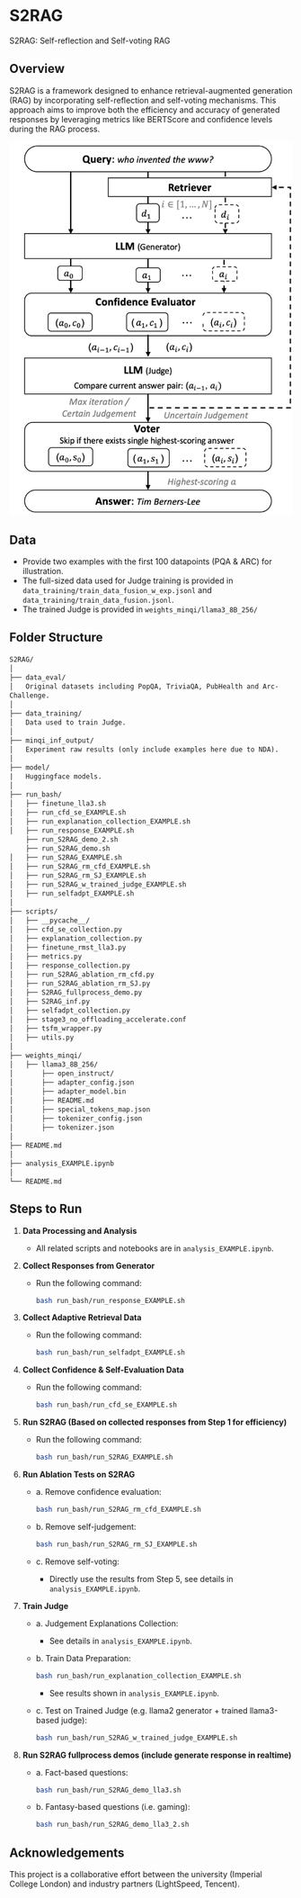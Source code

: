 
# S2RAG
S2RAG: Self-reflection and Self-voting RAG

## Overview
S2RAG is a framework designed to enhance retrieval-augmented generation (RAG) by incorporating self-reflection and self-voting mechanisms. This approach aims to improve both the efficiency and accuracy of generated responses by leveraging metrics like BERTScore and confidence levels during the RAG process.

![](image.png)

## Data
- Provide two examples with the first 100 datapoints (PQA & ARC) for illustration.
- The full-sized data used for Judge training is provided in `data_training/train_data_fusion_w_exp.jsonl` and `data_training/train_data_fusion.jsonl`.
- The trained Judge is provided in `weights_minqi/llama3_8B_256/`

## Folder Structure
```
S2RAG/
│
├── data_eval/
│   Original datasets including PopQA, TriviaQA, PubHealth and Arc-Challenge.
│
├── data_training/
│   Data used to train Judge.
│
├── minqi_inf_output/   
│   Experiment raw results (only include examples here due to NDA). 
│
├── model/
|   Huggingface models.
│
├── run_bash/
│   ├── finetune_lla3.sh
│   ├── run_cfd_se_EXAMPLE.sh
│   ├── run_explanation_collection_EXAMPLE.sh
│   ├── run_response_EXAMPLE.sh
    ├── run_S2RAG_demo_2.sh
    ├── run_S2RAG_demo.sh
│   ├── run_S2RAG_EXAMPLE.sh
│   ├── run_S2RAG_rm_cfd_EXAMPLE.sh
│   ├── run_S2RAG_rm_SJ_EXAMPLE.sh
│   ├── run_S2RAG_w_trained_judge_EXAMPLE.sh
│   ├── run_selfadpt_EXAMPLE.sh
│   
├── scripts/
│   ├── __pycache__/
│   ├── cfd_se_collection.py
│   ├── explanation_collection.py
│   ├── finetune_rmst_lla3.py
│   ├── metrics.py
│   ├── response_collection.py
│   ├── run_S2RAG_ablation_rm_cfd.py
│   ├── run_S2RAG_ablation_rm_SJ.py
│   ├── S2RAG_fullprocess_demo.py
│   ├── S2RAG_inf.py
│   ├── selfadpt_collection.py
│   ├── stage3_no_offloading_accelerate.conf
│   ├── tsfm_wrapper.py
│   ├── utils.py
│
├── weights_minqi/
│   ├── llama3_8B_256/
│       ├── open_instruct/
│       ├── adapter_config.json
│       ├── adapter_model.bin
│       ├── README.md
│       ├── special_tokens_map.json
│       ├── tokenizer_config.json
│       ├── tokenizer.json
│
├── README.md
│
├── analysis_EXAMPLE.ipynb
│
└── README.md
```

## Steps to Run
1. **Data Processing and Analysis**
   - All related scripts and notebooks are in `analysis_EXAMPLE.ipynb`.

2. **Collect Responses from Generator**
   - Run the following command:
     ```bash
     bash run_bash/run_response_EXAMPLE.sh
     ```

3. **Collect Adaptive Retrieval Data**
   - Run the following command:
     ```bash
     bash run_bash/run_selfadpt_EXAMPLE.sh
     ```

4. **Collect Confidence & Self-Evaluation Data**
   - Run the following command:
     ```bash
     bash run_bash/run_cfd_se_EXAMPLE.sh
     ```

5. **Run S2RAG (Based on collected responses from Step 1 for efficiency)**
   - Run the following command:
     ```bash
     bash run_bash/run_S2RAG_EXAMPLE.sh
     ```

6. **Run Ablation Tests on S2RAG**
   - a. Remove confidence evaluation:
     ```bash
     bash run_bash/run_S2RAG_rm_cfd_EXAMPLE.sh
     ```

   - b. Remove self-judgement:
     ```bash
     bash run_bash/run_S2RAG_rm_SJ_EXAMPLE.sh
     ```

   - c. Remove self-voting:
     - Directly use the results from Step 5, see details in `analysis_EXAMPLE.ipynb`.

7. **Train Judge**
   - a. Judgement Explanations Collection:
     - See details in `analysis_EXAMPLE.ipynb`.

   - b. Train Data Preparation:
     ```bash
     bash run_bash/run_explanation_collection_EXAMPLE.sh
     ```
     - See results shown in `analysis_EXAMPLE.ipynb`.

   - c. Test on Trained Judge (e.g. llama2 generator + trained llama3-based judge):
     ```bash
     bash run_bash/run_S2RAG_w_trained_judge_EXAMPLE.sh
     ```

8. **Run S2RAG fullprocess demos (include generate response in realtime)**
   - a. Fact-based questions:
     ```bash
     bash run_bash/run_S2RAG_demo_lla3.sh
     ```

    - b. Fantasy-based questions (i.e. gaming):
      ```bash
      bash run_bash/run_S2RAG_demo_lla3_2.sh
      ```
    

## Acknowledgements
This project is a collaborative effort between the university (Imperial College London) and industry partners (LightSpeed, Tencent).
